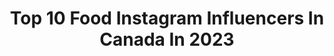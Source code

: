 ---
title: Top 10 Food Instagram Influencers In Canada In 2023
description: >-
  Find top food Instagram influencers in Canada in 2023. Most popular hashtags: #ad #sponsored #torontofoodie.
platform: Instagram
hits: 409
text_top: Identify the top-rated Instagram profiles on inBeat.
text_bottom: inBeat aggregates 409 Instagram influencers like this in Canada for you to connect with.
profiles:
  - username: "rosalielessard_"
    fullname: >-
      Rosalie Lessard
    bio: >-
      Youtubeuse 🍲 Foodie 📍Mtl Qc info@rosalielessard.com📥
    location: "Canada"
    followers: 171386
    engagement: 456
    commentsToLikes: 0.007290
    id: ck5zm1mj1lqlu0i14lqhaw6b4
    verified: false
    hashtags: "#cocoabutter, #bodycare, #147, #toujourslapourvous"
  - username: "iframemoments"
    fullname: >-
      iframemoments | Toronto Content Creator
    bio: >-
      Capturing moments become story covered with memory 📸Food | Product | Portrait | Event Photography 💥Premium Videos Crafted 🔮Let’s Create Magic 📍Toronto
    location: "Canada"
    followers: 9887
    engagement: 465
    commentsToLikes: 0.249712
    id: ck5ccyj97i7ti0i11tg9w42gg
    verified: false
    hashtags: "#torontofoodie, #halalfoodie, #santaclausiscomingtotown, #torontofoodblogger"
  - username: "healthyeatsbyfi"
    fullname: >-
      Fiona
    bio: >-
      seattle, wa food photo dump & eat good feel good recipes fionaegandy@gmail.com
    location: "Canada"
    followers: 116827
    engagement: 249
    commentsToLikes: 0.025183
    id: cl7o04b5xwbgt0i23qh7txkef
    verified: false
    hashtags: "#ad, #bulletproofpartner"
  - username: "lifewithfarihaa"
    fullname: >-
      Fariha⚡️| content creator & recipe developer
    bio: >-
      ✨ follow me for recipes, food/home styling + travel 👩🏽‍💻 public policy advisor | freelance recipe developer 📩 lifewithfarihaa@gmail.com 📍Toronto
    location: "Canada"
    followers: 8704
    engagement: 217
    commentsToLikes: 0.203509
    id: ckyu5qpgkxlf30j237rxofi63
    verified: false
    hashtags: "#vealathome, #ontarioveal, #bakeadifference2022, #partner"
  - username: "lucierosel"
    fullname: >-
      Lucie-Rose Lévesque 🌿
    bio: >-
      ☆Beauty, Lifestyle & Foodie Journalist ☆Content creator *also on TikTok ☆Mama of 2 girls + 2 identical boys #twins Proprio @larosemagnolia CITQ 304766
    location: "Canada"
    followers: 15400
    engagement: 154
    commentsToLikes: 0.056360
    id: ckrxec6bqphaz0j23qe122jtp
    verified: false
    hashtags: "#produitsofferts, #pub, #twins, #corbeilelectro"
  - username: "abhishekdekate"
    fullname: >-
      Abhishek Dekate
    bio: >-
      ⋒ home + design, food + drinks and everything in between ► toronto 🇨🇦 / from: 🇮🇳 ⍜ contributor @foodnetworkca ⧉ abhishek.dekate@gmail.com ◑ A / D ↓
    location: "Canada"
    followers: 29303
    engagement: 110
    commentsToLikes: 0.036707
    id: ck5bzba4pqt490i11yb7j2ktm
    verified: false
    hashtags: "#apartmentdecor, #hometour, #currentdesignsituation, #kinfolkhome"
  - username: "reclaimedhealthjayde"
    fullname: >-
      Jayde Gut Health Nutritionist
    bio: >-
      Healing the gut with nutritious food + holistic living Food education + nourishing recipes jayde@reclaimedhealth.ca 👇🏻GUT-FRIENDLY GUIDE & RECIPES
    location: "Canada"
    followers: 62233
    engagement: 61
    commentsToLikes: 0.090033
    id: ckf5p73t056e90j23481pn9u7
    verified: false
    hashtags: "#armraarmy, #tryarmra, #armrapartner, #ad"
  - username: "christy.wong"
    fullname: >-
      C H R I S T Y
    bio: >-
      📍 nyc 👩🏻‍💼 CPA // consultant 🤍 fashion • lifestyle • food for thought 🏠 vancouver • 香港 • losangeles • sanfrancisco
    location: "Canada"
    followers: 33271
    engagement: 830
    commentsToLikes: 0.064638
    id: ckf5movhfut1b0j23fodjut3o
    verified: false
    hashtags: "#ootdstyle, #personalgrowth, #fallootd, #hawaii"
  - username: "dezleighh"
    fullname: >-
      Dezleigh | CALGARY BLOGGER
    bio: >-
      "Dez-Lee" 💫Fashion • Food • Fun • Family 🇵🇭Filipino 📍Calgary, Canada
    location: "Canada"
    followers: 11007
    engagement: 970
    commentsToLikes: 0.403364
    id: ck6u9w5f200sz0j719l7k6o5r
    verified: false
    hashtags: "#happytastesgood, #sponsored, #safewaypartner, #circlekcanada"
  - username: "thevancouveriteblog"
    fullname: >-
      CINDY YU
    bio: >-
      👩🏻Into good cocktails + great conversations. 📣Travel, Design, Food, Wine 🍸Project @cocktailsinthejungle Sunshine Coast VLOG 👇🏼
    location: "Canada"
    followers: 26898
    engagement: 275
    commentsToLikes: 0.079822
    id: ck14gyj6d7nhk0i19cuapn5q7
    verified: false
    hashtags: "#fairmontempress, #victoriabc, #luxurytravel, #travelblogger"
---